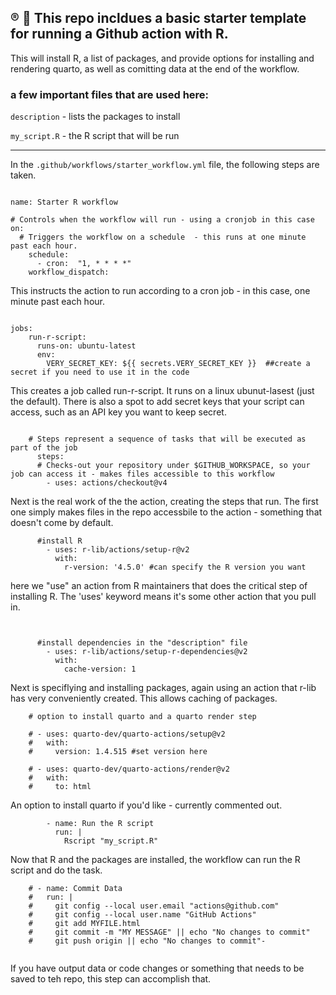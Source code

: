 ## ®️ 🤖 This repo incldues a basic starter template for running a Github action with R. 

This will install R, a list of packages, and provide options for installing and rendering quarto, as well as comitting data at the end of the workflow.

### a few important files that are used here: 


`description`  - lists the packages to install

`my_script.R` - the R script that will be run

---

In the `.github/workflows/starter_workflow.yml` file, the following steps are taken. 


```

name: Starter R workflow

# Controls when the workflow will run - using a cronjob in this case
on:
  # Triggers the workflow on a schedule  - this runs at one minute past each hour.
    schedule:
      - cron:  "1, * * * *"
    workflow_dispatch:

```

This instructs the action to run according to a cron job  - in this case, one minute past each hour.

```

jobs:
    run-r-script:
      runs-on: ubuntu-latest
      env:
        VERY_SECRET_KEY: ${{ secrets.VERY_SECRET_KEY }}  ##create a secret if you need to use it in the code
```

This creates a job called run-r-script. It runs on a linux ubunut-lasest (just the default). There is also a spot to add secret keys  that your script can access, such as an API key you want to keep secret. 




```

    # Steps represent a sequence of tasks that will be executed as part of the job
      steps:
      # Checks-out your repository under $GITHUB_WORKSPACE, so your job can access it - makes files accessible to this workflow
        - uses: actions/checkout@v4

```
Next is the real work of the the action, creating the steps that run. The first one simply makes files in the repo accessbile to the action - something that doesn't come by default. 



```
      #install R
        - uses: r-lib/actions/setup-r@v2
          with:
            r-version: '4.5.0' #can specify the R version you want

```

here we "use" an action from R maintainers that does the critical step of installing R. The 'uses' keyword means it's some other action that you pull in. 



```

        
      #install dependencies in the "description" file 
        - uses: r-lib/actions/setup-r-dependencies@v2
          with:
            cache-version: 1
```

Next is speciflying and installing packages, again using an action that r-lib has very conveniently created. This allows caching of packages. 


```
    # option to install quarto and a quarto render step   
   
    # - uses: quarto-dev/quarto-actions/setup@v2
    #   with:
    #     version: 1.4.515 #set version here

    # - uses: quarto-dev/quarto-actions/render@v2
    #   with:
    #     to: html

```

An option to install quarto if you'd like - currently commented out.

```
        - name: Run the R script
          run: |
            Rscript "my_script.R"

```
Now that R and the packages are installed, the workflow can run the R script and do the task. 





```
    # - name: Commit Data
    #   run: |
    #     git config --local user.email "actions@github.com"
    #     git config --local user.name "GitHub Actions"
    #     git add MYFILE.html
    #     git commit -m "MY MESSAGE" || echo "No changes to commit"
    #     git push origin || echo "No changes to commit"-


```

If you have output data or code changes or something that needs to be saved to teh repo, this step can accomplish that. 











    


      












  
